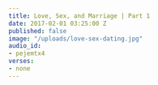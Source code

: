 ```yaml
---
title: Love, Sex, and Marriage | Part 1
date: 2017-02-01 03:25:00 Z
published: false
image: "/uploads/love-sex-dating.jpg"
audio_id:
- pejemtx4
verses:
- none
---
```


